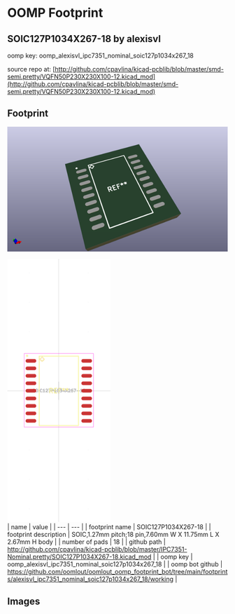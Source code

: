 # OOMP Footprint  
## SOIC127P1034X267-18  by alexisvl  
  
oomp key: oomp_alexisvl_ipc7351_nominal_soic127p1034x267_18  
  
source repo at: [http://github.com/cpavlina/kicad-pcblib/blob/master/smd-semi.pretty/VQFN50P230X230X100-12.kicad_mod](http://github.com/cpavlina/kicad-pcblib/blob/master/smd-semi.pretty/VQFN50P230X230X100-12.kicad_mod)  
## Footprint  
  
[![working_kicad_pcb_3d.png](working_kicad_pcb_3d_600.png)](working_kicad_pcb_3d.png)  
  
[![working.png](working_600.png)](working.png)  
| name | value | 
| --- | --- | 
| footprint name | SOIC127P1034X267-18 | 
| footprint description | SOIC,1.27mm pitch;18 pin,7.60mm W X 11.75mm L X 2.67mm H body | 
| number of pads | 18 | 
| github path | http://github.com/cpavlina/kicad-pcblib/blob/master/IPC7351-Nominal.pretty/SOIC127P1034X267-18.kicad_mod | 
| oomp key | oomp_alexisvl_ipc7351_nominal_soic127p1034x267_18 | 
| oomp bot github | https://github.com/oomlout/oomlout_oomp_footprint_bot/tree/main/footprints/alexisvl_ipc7351_nominal_soic127p1034x267_18/working | 
## Images  
